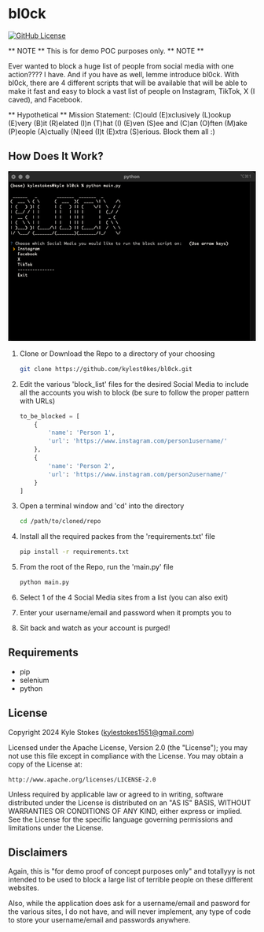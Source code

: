 # bl0ck
[![GitHub License](https://img.shields.io/badge/License-Apache%202.0-important.svg)](https://github.com/kylest0kes/bl0ck.git)

** NOTE ** This is for demo POC purposes only. ** NOTE **

Ever wanted to block a huge list of people from social media with one action???? I have. And if you have as well, lemme introduce bl0ck. With bl0ck, there are 4 different scripts that will be available that will be able to make it fast and easy to block a vast list of people on Instagram, TikTok, X (I caved), and Facebook. 

** Hypothetical ** Mission Statement: (C)ould (E)xclusively (L)ookup (E)very (B)it (R)elated (I)n (T)hat (I) (E)ven (S)ee and (C)an (O)ften (M)ake (P)eople (A)ctually (N)eed (I)t (E)xtra (S)erious. Block them all :)

## How Does It Work?

![intro](./imgs/intro.png)
1. Clone or Download the Repo to a directory of your choosing
    ```sh
    git clone https://github.com/kylest0kes/bl0ck.git
    ```

2. Edit the various 'block_list' files for the desired Social Media to include all the accounts you wish to block (be sure to follow the proper pattern with URLs)
    ```python
    to_be_blocked = [
        {
            'name': 'Person 1',
            'url': 'https://www.instagram.com/person1username/'
        },
        {
            'name': 'Person 2',
            'url': 'https://www.instagram.com/person2username/'
        }
    ]
    ```

3. Open a terminal window and 'cd' into the directory
    ```sh
    cd /path/to/cloned/repo
    ```

4. Install all the required packes from the 'requirements.txt' file
    ```sh
    pip install -r requirements.txt
    ```

5. From the root of the Repo, run the 'main.py' file
    ```sh
    python main.py
    ```

5. Select 1 of the 4 Social Media sites from a list (you can also exit)

6. Enter your username/email and password when it prompts you to

7. Sit back and watch as your account is purged!

    

## Requirements
* pip
* selenium
* python

## License
Copyright 2024 Kyle Stokes (kylestokes1551@gmail.com)

Licensed under the Apache License, Version 2.0 (the "License"); you may not use this file except in compliance with the License. You may obtain a copy of the License at:

    http://www.apache.org/licenses/LICENSE-2.0

Unless required by applicable law or agreed to in writing, software distributed under the License is distributed on an "AS IS" BASIS, WITHOUT WARRANTIES OR CONDITIONS OF ANY KIND, either express or implied. See the License for the specific language governing permissions and
limitations under the License.


## Disclaimers
Again, this is "for demo proof of concept purposes only" and totallyyy is not intended to be used to block a large list of terrible people on these different websites.

Also, while the application does ask for a username/email and pasword for the various sites, I do not have, and will never implement, any type of code to store your username/email and passwords anywhere.
